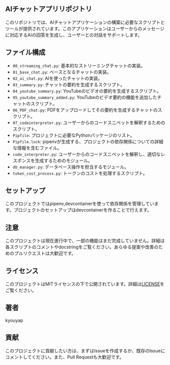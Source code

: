 ## AIチャットアプリリポジトリ

このリポジトリでは、AIチャットアプリケーションの構築に必要なスクリプトとツールが提供されています。このアプリケーションはユーザーからのメッセージに対応するAIの回答を生成し、ユーザーとの対話をサポートします。

## ファイル構成

- `00_streaming_chat.py`: 基本的なストリーミングチャットの実装。
- `01_base_chat.py`: ベースとなるチャットの実装。
- `02_ai_chat.py`: AIを使ったチャットの実装。
- `03_summary.py`: チャットの要約を生成するスクリプト。
- `04_youtube_summary.py`: YouTubeのビデオの要約を生成するスクリプト。
- `05_youtube_summary_added.py`: YouTubeのビデオ要約の機能を追加したチャットのスクリプト。
- `06_PDF_chat.py`: PDFをアップロードしてその要約を生成するチャットのスクリプト。
- `07_codeinterpreter.py`: ユーザーからのコードスニペットを解釈するためのスクリプト。
- `Pipfile`: プロジェクトに必要なPythonパッケージのリスト。
- `Pipfile.lock`: pipenvが生成する、プロジェクトの依存関係についての詳細な情報を含むファイル。
- `code_interpreter.py`: ユーザーからのコードスニペットを解釈し、適切なレスポンスを生成するためのモジュール。
- `db_manager.py`: データベース操作を担当するモジュール。
- `token_cost_process.py`: トークンのコストを処理するスクリプト。

## セットアップ

このプロジェクトではpipenv,devcontainerを使って依存関係を管理しています。プロジェクトのセットアップはdevcontainerを作ることで行えます。


## 注意

このプロジェクトは現在進行中で、一部の機能はまだ完成していません。詳細は各スクリプトのコメントやdocstringをご覧ください。あらゆる提案や改善のためのプルリクエストは大歓迎です。

## ライセンス

このプロジェクトはMITライセンスの下で公開されています。詳細は[LICENSE](LICENSE)をご覧ください。

## 著者
kyouyap

## 貢献

このプロジェクトに貢献したい方は、まずはIssueを作成するか、既存のIssueにコメントしてください。また、Pull Requestも大歓迎です。
